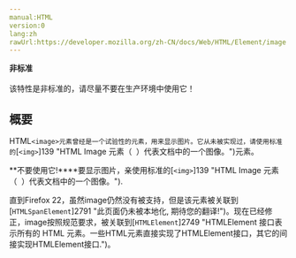```yaml
---
manual:HTML
version:0
lang:zh
rawUrl:https://developer.mozilla.org/zh-CN/docs/Web/HTML/Element/image
---
```






**非标准**<br></br>该特性是非标准的，请尽量不要在生产环境中使用它！




## 概要<a name="概要"></a>


HTML`<image>元素曾经是一个试验性的元素，用来显示图片。它从未被实现过，请使用标准的`[`<img>`]139 "HTML Image 元素（ <img> ）代表文档中的一个图像。")元素。



**不要使用它!****要显示图片，亲使用标准的[`<img>`]139 "HTML Image 元素（ <img> ）代表文档中的一个图像。").




直到Firefox 22，虽然image仍然没有被支持，但是该元素被关联到[`HTMLSpanElement`]2791 "此页面仍未被本地化, 期待您的翻译!")。现在已经修正，image按照规范要求，被关联到[`HTMLElement`]2749 "HTMLElement 接口表示所有的 HTML 元素。一些HTML元素直接实现了HTMLElement接口，其它的间接实现HTMLElement接口.")。




